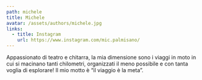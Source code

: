 ```yaml
---
path: michele
title: Michele
avatar: /assets/authors/michele.jpg
links:
  - title: Instagram
    url: https://www.instagram.com/mic.palmisano/
---
```

Appassionato di teatro e chitarra, la mia dimensione sono i viaggi in moto in cui si macinano tanti chilometri, organizzati il meno possibile e con tanta voglia di esplorare! Il mio motto è “il viaggio è la meta”.
